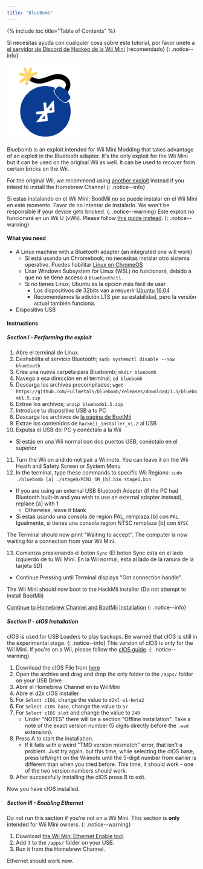 ```yaml
---
title: "BlueBomb"
---
```


{% include toc title="Table of Contents" %}

Si necesitas ayuda con cualquier cosa sobre este tutorial, por favor unete a [el servidor de Discord de Hackeo de la Wii Mini](https://discord.gg/6ryxnkS) (recomendado)
{: .notice--info}

![BlueBomb](/images/bluebomb.png)

Bluebomb is an exploit intended for Wii Mini Modding that takes advantage of an exploit in the Bluetooth adapter. It's the only exploit for the Wii Mini but it can be used on the original Wii as well. It can be used to recover from certain bricks on the Wii.

For the original Wii, we recommend using [another exploit](/get-started) instead if you intend to install the Homebrew Channel
{: .notice--info}

Si estas instalando en el Wii Mini; BootMii no se puede instalar en el Wii Mini en este momento. Favor de no intentar de instalarlo. We won't be responsible if your device gets bricked.
{: .notice--warning}
Este exploit no funcionará en un Wii U (vWii). Please follow [this guide instead](https://wiiuguide.xyz/#/vwii/).
{: .notice--warning}

#### What you need
- A Linux machine with a Bluetooth adapter (an integrated one will work)
  - Si está usando un Chromebook, no necesitas instalar otro sistema operativo. Puedes habilitar [Linux en ChromeOS](https://support.google.com/chromebook/answer/9145439?hl=en)
  - Usar Windows Subsystem for Linux (WSL) no funcionará, debido a que no se tiene acceso a `bluetoothctl`.
  - Si no tienes Linux, Ubuntu es la opción más fácil de usar
    - Los dispositivos de 32bits van a requerir [Ubuntu 16.04](http://releases.ubuntu.com/16.04/)
    - Recomendamos la edición LTS por su estabilidad, pero la versión actual también funciona.
- Dispositivo USB

#### Instructions
##### Section I - Performing the exploit
1. Abre el terminal de Linux.
2. Deshabilita el servicio Bluetooth; `sudo systemctl disable --now bluetooth`
3. Crea una nueva carpeta para Bluebomb; `mkdir bluebomb`
4. Navega a esa dirección en el terminal; `cd bluebomb`
5. Descarga los archivos precompilados; `wget https://github.com/Fullmetal5/bluebomb/releases/download/1.5/bluebomb1.5.zip`
6. Extrae los archivos; `unzip bluebomb1.5.zip`
7. Introduce tu dispositivo USB a tu PC
8. Descarga los archivos de [la página de BootMii](https://bootmii.org/download/)
9. Extrae los contenidos de `hackmii_installer_v1.2` al USB
10. Expulsa el USB del PC y conéctalo a la Wii
   - Si estás en una Wii normal con dos puertos USB, conéctalo en el superior
11. Turn the Wii on and do not pair a Wiimote. You can leave it on the Wii Heath and Safety Screen or System Menu
12. In the terminal, type these commands to specific Wii Regions: `sudo ./bluebomb [a] ./stage0/MINI_SM_[b].bin stage1.bin`
  - If you are using an external USB Bluetooth Adapter (if the PC had Bluetooth built-in and you wish to use an external adapter instead), replace [a] with 1
    - Otherwise, leave it blank
  - Si estas usando una consola de region PAL, remplaza [b] con `PAL`. Igualmente, si tienes una consola region NTSC remplaza [b] con `NTSC`

The Terminal should now print "Waiting to accept". The computer is now waiting for a connection from your Wii Mini.

13. Comienza presionando el boton `Sync` (El boton Sync esta en el lado izquierdo de tu Wii Mini. En la Wii normal, esta al lado de la ranura de la tarjeta SD)
   - Continue Pressing until Terminal displays "Got connection handle".

The Wii Mini should now boot to the HackMii installer (Do not attempt to install BootMii)

[Continue to Homebrew Channel and BootMii Installation](hbc)
{: .notice--info}

##### Section II - cIOS Installation
cIOS is used for USB Loaders to play backups. Be warned that cIOS is still in the experimental stage.
{: .notice--info}
This version of cIOS is only for the Wii Mini. If you're on a Wii, please follow the [cIOS guide](/cios).
{: .notice--warning}

1. Download the cIOS File from [here](https://bluebomb.glitch.me/d2xl-cIOS/index.html)
2. Open the archive and drag and drop the only folder to the `/apps/` folder on your USB Drive
3. Abre el Homebrew Channel en tu Wii Mini
4. Abre el d2x cIOS installer
5. For `Select cIOS`, change the value to `d2xl-v1-beta2`
6. For `Select cIOS base`, change the value to `57`
7. For `Select cIOS slot` and change the value to `249`
   - Under "NOTES" there will be a section "Offline installation". Take a note of the exact version number (5 digits directly before the `.wad` extension).
8. Press A to start the installation.
   - If it fails with a weird "TMD version mismatch" error, that isn't a problem. Just try again, but this time, while selecting the cIOS base, press left/right on the Wiimote until the 5-digit number from earlier is different than when you tried before. This time, it should work - one of the two version numbers should work.
9. After successfully installing the cIOS press B to exit.

Now you have cIOS installed.

##### Section III - Enabling Ethernet

Do not run this section if you're not on a Wii Mini. This section is **only** intended for Wii Mini owners.
{: .notice--warning}

1. Download [the Wii Mini Ethernet Enable tool](/assets/files/Wii_Mini_Ethernet_Enable.zip).
2. Add it to the `/apps/` folder on your USB.
3. Run it from the Homebrew Channel.

Ethernet should work now.
